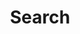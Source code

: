 ---
title: "Search" # in any language you want
layout: "search" # is necessary
# url: "/archive"
# description: "Search (Alt + /)"
summary: "search"
placeholder: "Type here to search..."
---